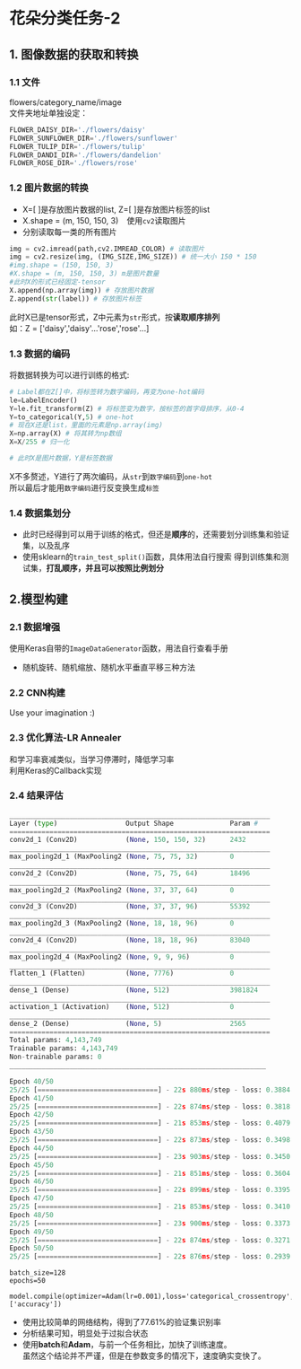 # 花朵分类任务-2
## 1. 图像数据的获取和转换
### 1.1 文件
flowers/category_name/image  
文件夹地址单独设定：

```python
FLOWER_DAISY_DIR='./flowers/daisy'
FLOWER_SUNFLOWER_DIR='./flowers/sunflower'
FLOWER_TULIP_DIR='./flowers/tulip'
FLOWER_DANDI_DIR='./flowers/dandelion'
FLOWER_ROSE_DIR='./flowers/rose'
```
### 1.2 图片数据的转换
+ X=[ ]是存放图片数据的list, Z=[ ]是存放图片标签的list<br>
+ X.shape = (m, 150, 150, 3) &ensp; 使用`cv2`读取图片<br>
+ 分别读取每一类的所有图片
```python
img = cv2.imread(path,cv2.IMREAD_COLOR) # 读取图片
img = cv2.resize(img, (IMG_SIZE,IMG_SIZE)) # 统一大小 150 * 150
#img.shape = (150, 150, 3)
#X.shape = (m, 150, 150, 3) m是图片数量
#此时X的形式已经固定-tensor
X.append(np.array(img)) # 存放图片数据 
Z.append(str(label)) # 存放图片标签
``` 
此时X已是tensor形式，Z中元素为`str`形式，按**读取顺序排列**<br>
如：Z = ['daisy','daisy'...'rose','rose'...]
### 1.3 数据的编码
将数据转换为可以进行训练的格式:

```python
# Label都在Z[]中，将标签转为数字编码，再变为one-hot编码
le=LabelEncoder()
Y=le.fit_transform(Z) # 将标签变为数字，按标签的首字母排序，从0-4
Y=to_categorical(Y,5) # one-hot
# 现在X还是list，里面的元素是np.array(img)
X=np.array(X) # 将其转为np数组
X=X/255 # 归一化

# 此时X是图片数据，Y是标签数据
```
X不多赘述，Y进行了两次编码，从`str`到`数字编码`到`one-hot`<br>
所以最后才能用`数字编码`进行反变换生成`标签`
### 1.4 数据集划分
+ 此时已经得到可以用于训练的格式，但还是**顺序**的，还需要划分训练集和验证集，以及乱序<br>
+ 使用sklearn的`train_test_split()`函数，具体用法自行搜索
得到训练集和测试集，**打乱顺序，并且可以按照比例划分**
## 2.模型构建
### 2.1 数据增强
使用Keras自带的`ImageDataGenerator`函数，用法自行查看手册<br>
+ 随机旋转、随机缩放、随机水平垂直平移三种方法

### 2.2 CNN构建
Use your imagination :)
### 2.3 优化算法-LR Annealer
和学习率衰减类似，当学习停滞时，降低学习率<br>
利用Keras的Callback实现
### 2.4 结果评估
```python
_________________________________________________________________
Layer (type)                 Output Shape              Param #   
=================================================================
conv2d_1 (Conv2D)            (None, 150, 150, 32)      2432      
_________________________________________________________________
max_pooling2d_1 (MaxPooling2 (None, 75, 75, 32)        0         
_________________________________________________________________
conv2d_2 (Conv2D)            (None, 75, 75, 64)        18496     
_________________________________________________________________
max_pooling2d_2 (MaxPooling2 (None, 37, 37, 64)        0         
_________________________________________________________________
conv2d_3 (Conv2D)            (None, 37, 37, 96)        55392     
_________________________________________________________________
max_pooling2d_3 (MaxPooling2 (None, 18, 18, 96)        0         
_________________________________________________________________
conv2d_4 (Conv2D)            (None, 18, 18, 96)        83040     
_________________________________________________________________
max_pooling2d_4 (MaxPooling2 (None, 9, 9, 96)          0         
_________________________________________________________________
flatten_1 (Flatten)          (None, 7776)              0         
_________________________________________________________________
dense_1 (Dense)              (None, 512)               3981824   
_________________________________________________________________
activation_1 (Activation)    (None, 512)               0         
_________________________________________________________________
dense_2 (Dense)              (None, 5)                 2565      
=================================================================
Total params: 4,143,749
Trainable params: 4,143,749
Non-trainable params: 0
________________________________________________________________
```

```python
Epoch 40/50
25/25 [==============================] - 22s 880ms/step - loss: 0.3884 - acc: 0.8630 - val_loss: 0.7071 - val_acc: 0.7484
Epoch 41/50
25/25 [==============================] - 22s 874ms/step - loss: 0.3818 - acc: 0.8590 - val_loss: 0.6854 - val_acc: 0.7660
Epoch 42/50
25/25 [==============================] - 21s 853ms/step - loss: 0.4079 - acc: 0.8448 - val_loss: 0.7174 - val_acc: 0.7687
Epoch 43/50
25/25 [==============================] - 22s 873ms/step - loss: 0.3498 - acc: 0.8696 - val_loss: 0.7160 - val_acc: 0.7650
Epoch 44/50
25/25 [==============================] - 23s 903ms/step - loss: 0.3450 - acc: 0.8747 - val_loss: 0.7768 - val_acc: 0.7493
Epoch 45/50
25/25 [==============================] - 21s 851ms/step - loss: 0.3604 - acc: 0.8639 - val_loss: 0.6932 - val_acc: 0.7734
Epoch 46/50
25/25 [==============================] - 22s 899ms/step - loss: 0.3395 - acc: 0.8734 - val_loss: 0.7107 - val_acc: 0.7697
Epoch 47/50
25/25 [==============================] - 21s 853ms/step - loss: 0.3410 - acc: 0.8761 - val_loss: 0.7248 - val_acc: 0.7567
Epoch 48/50
25/25 [==============================] - 23s 900ms/step - loss: 0.3373 - acc: 0.8778 - val_loss: 0.6975 - val_acc: 0.7613
Epoch 49/50
25/25 [==============================] - 22s 874ms/step - loss: 0.3271 - acc: 0.8755 - val_loss: 0.7100 - val_acc: 0.7789
Epoch 50/50
25/25 [==============================] - 22s 876ms/step - loss: 0.2939 - acc: 0.8887 - val_loss: 0.7437 - val_acc: 0.7761
```
```
batch_size=128
epochs=50
```

```
model.compile(optimizer=Adam(lr=0.001),loss='categorical_crossentropy',metrics=['accuracy'])
```
+ 使用比较简单的网络结构，得到了77.61%的验证集识别率<br>
+ 分析结果可知，明显处于过拟合状态<br>
+ 使用**batch**和**Adam**，与前一个任务相比，加快了训练速度。  
虽然这个结论并不严谨，但是在参数变多的情况下，速度确实变快了。